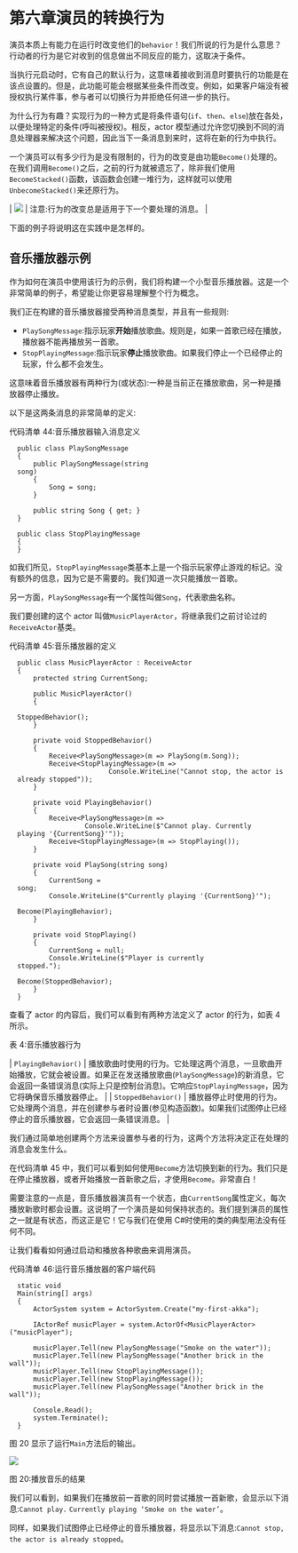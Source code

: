 # 第六章演员的转换行为

演员本质上有能力在运行时改变他们的`behavior`！我们所说的行为是什么意思？行动者的行为是它对收到的信息做出不同反应的能力，这取决于条件。

当执行元启动时，它有自己的默认行为，这意味着接收到消息时要执行的功能是在该点设置的。但是，此功能可能会根据某些条件而改变。例如，如果客户端没有被授权执行某件事，参与者可以切换行为并拒绝任何进一步的执行。

为什么行为有趣？实现行为的一种方式是将条件语句(`if`、`then`、`else`)放在各处，以便处理特定的条件(呼叫被授权)。相反，actor 模型通过允许您切换到不同的消息处理器来解决这个问题，因此当下一条消息到来时，这将在新的行为中执行。

一个演员可以有多少行为是没有限制的，行为的改变是由功能`Become()`处理的。在我们调用`Become()`之后，之前的行为就被遗忘了，除非我们使用`BecomeStacked()`函数，该函数会创建一堆行为，这样就可以使用`UnbecomeStacked()`来还原行为。

| ![](../Images/note.png) | 注意:行为的改变总是适用于下一个要处理的消息。 |

下面的例子将说明这在实践中是怎样的。

## 音乐播放器示例

作为如何在演员中使用该行为的示例，我们将构建一个小型音乐播放器。这是一个非常简单的例子，希望能让你更容易理解整个行为概念。

我们正在构建的音乐播放器接受两种消息类型，并且有一些规则:

*   `PlaySongMessage`:指示玩家**开始**播放歌曲。规则是，如果一首歌已经在播放，播放器不能再播放另一首歌。
*   `StopPlayingMessage`:指示玩家**停止**播放歌曲。如果我们停止一个已经停止的玩家，什么都不会发生。

这意味着音乐播放器有两种行为(或状态):一种是当前正在播放歌曲，另一种是播放器停止播放。

以下是这两条消息的非常简单的定义:

代码清单 44:音乐播放器输入消息定义

```
  public class PlaySongMessage
  {
      public PlaySongMessage(string
  song)
      {
          Song = song;
      }

      public string Song { get; }
  }

  public class StopPlayingMessage
  {
  }

```

如我们所见，`StopPlayingMessage`类基本上是一个指示玩家停止游戏的标记。没有额外的信息，因为它是不需要的。我们知道一次只能播放一首歌。

另一方面，`PlaySongMessage`有一个属性叫做`Song`，代表歌曲名称。

我们要创建的这个 actor 叫做`MusicPlayerActor`，将继承我们之前讨论过的`ReceiveActor`基类。

代码清单 45:音乐播放器的定义

```
  public class MusicPlayerActor : ReceiveActor
  {
      protected string CurrentSong;

      public MusicPlayerActor()
      {

  StoppedBehavior();
      }

      private void StoppedBehavior()
      {
          Receive<PlaySongMessage>(m => PlaySong(m.Song));
          Receive<StopPlayingMessage>(m => 
                         Console.WriteLine("Cannot stop, the actor is
  already stopped"));
      }

      private void PlayingBehavior()
      {
          Receive<PlaySongMessage>(m => 
                   Console.WriteLine($"Cannot play. Currently
  playing '{CurrentSong}'"));
          Receive<StopPlayingMessage>(m => StopPlaying());
      }

      private void PlaySong(string song)
      {
          CurrentSong =
  song;
          Console.WriteLine($"Currently playing '{CurrentSong}'");

  Become(PlayingBehavior);
      }

      private void StopPlaying()
      {
          CurrentSong = null;
          Console.WriteLine($"Player is currently
  stopped.");

  Become(StoppedBehavior);
      }
  }

```

查看了 actor 的内容后，我们可以看到有两种方法定义了 actor 的行为，如表 4 所示。

表 4:音乐播放器行为

| `PlayingBehavior()` | 播放歌曲时使用的行为。它处理这两个消息，一旦歌曲开始播放，它就会被设置。如果正在发送播放歌曲(`PlaySongMessage`)的新消息，它会返回一条错误消息(实际上只是控制台消息)。它响应`StopPlayingMessage`，因为它将确保音乐播放器停止。 |
| `StoppedBehavior()` | 播放器停止时使用的行为。它处理两个消息，并在创建参与者时设置(参见构造函数)。如果我们试图停止已经停止的音乐播放器，它会返回一条错误消息。 |

我们通过简单地创建两个方法来设置参与者的行为，这两个方法将决定正在处理的消息会发生什么。

在代码清单 45 中，我们可以看到如何使用`Become`方法切换到新的行为。我们只是在停止播放器，或者开始播放一首新歌之后，才使用`Become`。非常直白！

需要注意的一点是，音乐播放器演员有一个状态，由`CurrentSong`属性定义，每次播放新歌时都会设置。这说明了一个演员是如何保持状态的。我们提到演员的属性之一就是有状态，而这正是它！它与我们在使用 C#时使用的类的典型用法没有任何不同。

让我们看看如何通过启动和播放各种歌曲来调用演员。

代码清单 46:运行音乐播放器的客户端代码

```
  static void
  Main(string[] args)
  {
      ActorSystem system = ActorSystem.Create("my-first-akka");

      IActorRef musicPlayer = system.ActorOf<MusicPlayerActor>("musicPlayer");

      musicPlayer.Tell(new PlaySongMessage("Smoke on the water"));
      musicPlayer.Tell(new PlaySongMessage("Another brick in the wall"));
      musicPlayer.Tell(new StopPlayingMessage());
      musicPlayer.Tell(new StopPlayingMessage());
      musicPlayer.Tell(new PlaySongMessage("Another brick in the wall"));

      Console.Read();
      system.Terminate();
  }

```

图 20 显示了运行`Main`方法后的输出。

![](../Images/image024.png)

图 20:播放音乐的结果

我们可以看到，如果我们在播放前一首歌的同时尝试播放一首新歌，会显示以下消息:`Cannot play.` `Currently playing ‘Smoke on the water’`。

同样，如果我们试图停止已经停止的音乐播放器，将显示以下消息:`Cannot stop, the actor is already stopped`。